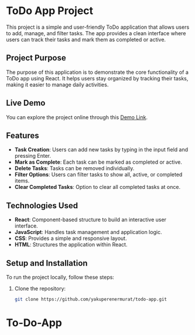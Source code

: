 # ToDo App Project

This project is a simple and user-friendly ToDo application that allows users to add, manage, and filter tasks. The app provides a clean interface where users can track their tasks and mark them as completed or active.

## Project Purpose

The purpose of this application is to demonstrate the core functionality of a ToDo app using React. It helps users stay organized by tracking their tasks, making it easier to manage daily activities.

## Live Demo

You can explore the project online through this [Demo Link](https://your-live-demo-link.netlify.app).

## Features

- **Task Creation**: Users can add new tasks by typing in the input field and pressing Enter.
- **Mark as Complete**: Each task can be marked as completed or active.
- **Delete Tasks**: Tasks can be removed individually.
- **Filter Options**: Users can filter tasks to show all, active, or completed items.
- **Clear Completed Tasks**: Option to clear all completed tasks at once.

## Technologies Used

- **React**: Component-based structure to build an interactive user interface.
- **JavaScript**: Handles task management and application logic.
- **CSS**: Provides a simple and responsive layout.
- **HTML**: Structures the application within React.

## Setup and Installation

To run the project locally, follow these steps:

1. Clone the repository:
   ```bash
   git clone https://github.com/yakuperenermurat/todo-app.git
# To-Do-App
